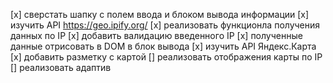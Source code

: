 [x] сверстать шапку с полем ввода и блоком вывода информации
[x] изучить API https://geo.ipify.org/
[x] реализовать функционла получения данных по IP
[x] добавить валидацию введенного IP
[x] полученные данные отрисовать в DOM в блок вывода
[x] изучить API Яндекс.Карта
[x] добавить разметку с картой
[] реализовать отображения карты по IP
[] реализовать адаптив
